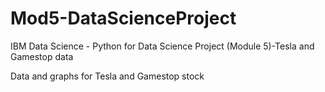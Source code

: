 # Mod5-DataScienceProject
IBM Data Science - Python for Data  Science Project (Module 5)-Tesla and Gamestop data

Data and graphs for Tesla and Gamestop stock 
